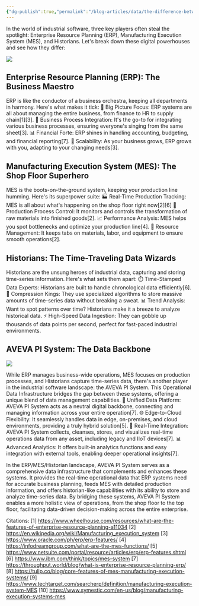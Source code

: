 ```yaml
---
{"dg-publish":true,"permalink":"/blog-articles/data/the-difference-between-enterprise-resource-planning-erp-manufacturing-execution-system-mes-and-historians/","dgPassFrontmatter":true}
---
```


In the world of industrial software, three key players often steal the spotlight: Enterprise Resource Planning (ERP), Manufacturing Execution System (MES), and Historians. Let's break down these digital powerhouses and see how they differ:

![](https://i.imgur.com/1malyPp.png)


## Enterprise Resource Planning (ERP): The Business Maestro

ERP is like the conductor of a business orchestra, keeping all departments in harmony. Here's what makes it tick:
🏢 Big Picture Focus: ERP systems are all about managing the entire business, from finance to HR to supply chain[1][3].
💼 Business Process Integration: It's the go-to for integrating various business processes, ensuring everyone's singing from the same sheet[3].
📊 Financial Forte: ERP shines in handling accounting, budgeting, and financial reporting[7].
🚀 Scalability: As your business grows, ERP grows with you, adapting to your changing needs[3].

## Manufacturing Execution System (MES): The Shop Floor Superhero

MES is the boots-on-the-ground system, keeping your production line humming. Here's its superpower suite:
🏭 Real-Time Production Tracking: MES is all about what's happening on the shop floor right now[2][6]
🔄 Production Process Control: It monitors and controls the transformation of raw materials into finished goods[2].
📈 Performance Analysis: MES helps you spot bottlenecks and optimize your production line[4].
👥 Resource Management: It keeps tabs on materials, labor, and equipment to ensure smooth operations[2].

## Historians: The Time-Traveling Data Wizards

Historians are the unsung heroes of industrial data, capturing and storing time-series information. Here's what sets them apart:
⏱️ Time-Stamped Data Experts: Historians are built to handle chronological data efficiently[6].
💾 Compression Kings: They use specialized algorithms to store massive amounts of time-series data without breaking a sweat.
📊 Trend Analysis: Want to spot patterns over time? Historians make it a breeze to analyze historical data.
⚡ High-Speed Data Ingestion: They can gobble up thousands of data points per second, perfect for fast-paced industrial environments.

## AVEVA PI System: The Data Backbone

![](https://i.imgur.com/g7Ps3RM.png)

While ERP manages business-wide operations, MES focuses on production processes, and Historians capture time-series data, there's another player in the industrial software landscape: the AVEVA PI System. This Operational Data Infrastructure bridges the gap between these systems, offering a unique blend of data management capabilities.
🔗 Unified Data Platform: AVEVA PI System acts as a neutral digital backbone, connecting and managing information across your entire operation[7].
🌐 Edge-to-Cloud Flexibility: It seamlessly handles data in edge, on-premises, and cloud environments, providing a truly hybrid solution[5].
🔄 Real-Time Integration: AVEVA PI System collects, cleanses, stores, and visualizes real-time operations data from any asset, including legacy and IIoT devices[7].
📊 Advanced Analytics: It offers built-in analytics functions and easy integration with external tools, enabling deeper operational insights[7].

In the ERP/MES/Historian landscape, AVEVA PI System serves as a comprehensive data infrastructure that complements and enhances these systems. It provides the real-time operational data that ERP systems need for accurate business planning, feeds MES with detailed production information, and offers historian-like capabilities with its ability to store and analyze time-series data. By bridging these systems, AVEVA PI System enables a more holistic view of operations, from the shop floor to the top floor, facilitating data-driven decision-making across the entire enterprise.

Citations:
[1] https://www.wheelhouse.com/resources/what-are-the-features-of-enterprise-resource-planning-a11034
[2] https://en.wikipedia.org/wiki/Manufacturing_execution_system
[3] https://www.oracle.com/ph/erp/erp-features/
[4] https://infodreamgroup.com/what-are-the-mes-functions/
[5] https://www.netsuite.com/portal/resource/articles/erp/erp-features.shtml
[6] https://www.ibm.com/think/topics/mes-system
[7] https://throughput.world/blog/what-is-enterprise-resource-planning-erp/
[8] https://tulip.co/blog/core-features-of-mes-manufacturing-execution-systems/
[9] https://www.techtarget.com/searcherp/definition/manufacturing-execution-system-MES
[10] https://www.symestic.com/en-us/blog/manufacturing-execution-systems-mes